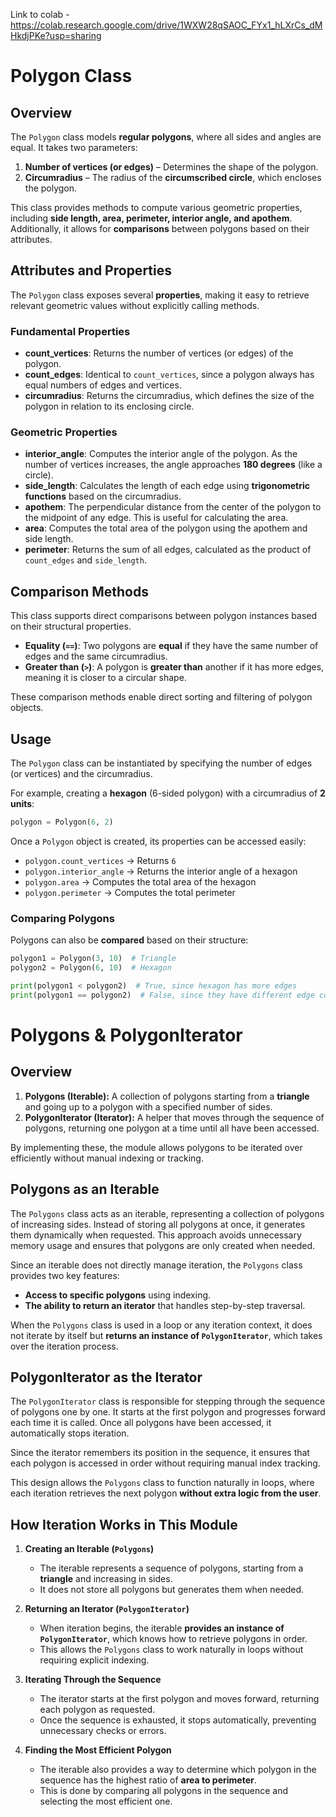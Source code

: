 Link to colab - https://colab.research.google.com/drive/1WXW28qSAOC_FYx1_hLXrCs_dMHkdjPKe?usp=sharing
# Polygon Class 

## **Overview**  

The `Polygon` class models **regular polygons**, where all sides and angles are equal. It takes two parameters:  

1. **Number of vertices (or edges)** – Determines the shape of the polygon.  
2. **Circumradius** – The radius of the **circumscribed circle**, which encloses the polygon.  

This class provides methods to compute various geometric properties, including **side length, area, perimeter, interior angle, and apothem**. Additionally, it allows for **comparisons** between polygons based on their attributes.


## **Attributes and Properties**  

The `Polygon` class exposes several **properties**, making it easy to retrieve relevant geometric values without explicitly calling methods.

### **Fundamental Properties**  

- **count_vertices**: Returns the number of vertices (or edges) of the polygon.  
- **count_edges**: Identical to `count_vertices`, since a polygon always has equal numbers of edges and vertices.  
- **circumradius**: Returns the circumradius, which defines the size of the polygon in relation to its enclosing circle.  

### **Geometric Properties**  

- **interior_angle**: Computes the interior angle of the polygon. As the number of vertices increases, the angle approaches **180 degrees** (like a circle).  
- **side_length**: Calculates the length of each edge using **trigonometric functions** based on the circumradius.  
- **apothem**: The perpendicular distance from the center of the polygon to the midpoint of any edge. This is useful for calculating the area.  
- **area**: Computes the total area of the polygon using the apothem and side length.  
- **perimeter**: Returns the sum of all edges, calculated as the product of `count_edges` and `side_length`.  


## **Comparison Methods**  

This class supports direct comparisons between polygon instances based on their structural properties.

- **Equality (`==`)**: Two polygons are **equal** if they have the same number of edges and the same circumradius.  
- **Greater than (`>`)**: A polygon is **greater than** another if it has more edges, meaning it is closer to a circular shape.  

These comparison methods enable direct sorting and filtering of polygon objects.



## **Usage**  

The `Polygon` class can be instantiated by specifying the number of edges (or vertices) and the circumradius.  

For example, creating a **hexagon** (6-sided polygon) with a circumradius of **2 units**:  

```python
polygon = Polygon(6, 2)
```

Once a `Polygon` object is created, its properties can be accessed easily:  

- `polygon.count_vertices` → Returns `6`  
- `polygon.interior_angle` → Returns the interior angle of a hexagon  
- `polygon.area` → Computes the total area of the hexagon  
- `polygon.perimeter` → Computes the total perimeter  

### **Comparing Polygons**  

Polygons can also be **compared** based on their structure:  

```python
polygon1 = Polygon(3, 10)  # Triangle
polygon2 = Polygon(6, 10)  # Hexagon

print(polygon1 < polygon2)  # True, since hexagon has more edges
print(polygon1 == polygon2)  # False, since they have different edge counts
```




# Polygons & PolygonIterator 

## **Overview**  

1. **Polygons (Iterable):** A collection of polygons starting from a **triangle** and going up to a polygon with a specified number of sides.  
2. **PolygonIterator (Iterator):** A helper that moves through the sequence of polygons, returning one polygon at a time until all have been accessed.  

By implementing these, the module allows polygons to be iterated over efficiently without manual indexing or tracking.


## **Polygons as an Iterable**  

The `Polygons` class acts as an iterable, representing a collection of polygons of increasing sides. Instead of storing all polygons at once, it generates them dynamically when requested. This approach avoids unnecessary memory usage and ensures that polygons are only created when needed.  

Since an iterable does not directly manage iteration, the `Polygons` class provides two key features:  

- **Access to specific polygons** using indexing.  
- **The ability to return an iterator** that handles step-by-step traversal.  

When the `Polygons` class is used in a loop or any iteration context, it does not iterate by itself but **returns an instance of `PolygonIterator`**, which takes over the iteration process.



## **PolygonIterator as the Iterator**  

The `PolygonIterator` class is responsible for stepping through the sequence of polygons one by one. It starts at the first polygon and progresses forward each time it is called. Once all polygons have been accessed, it automatically stops iteration.  

Since the iterator remembers its position in the sequence, it ensures that each polygon is accessed in order without requiring manual index tracking.  

This design allows the `Polygons` class to function naturally in loops, where each iteration retrieves the next polygon **without extra logic from the user**.



## **How Iteration Works in This Module**  

1. **Creating an Iterable (`Polygons`)**  
   - The iterable represents a sequence of polygons, starting from a **triangle** and increasing in sides.  
   - It does not store all polygons but generates them when needed.  

2. **Returning an Iterator (`PolygonIterator`)**  
   - When iteration begins, the iterable **provides an instance of `PolygonIterator`**, which knows how to retrieve polygons in order.  
   - This allows the `Polygons` class to work naturally in loops without requiring explicit indexing.  

3. **Iterating Through the Sequence**  
   - The iterator starts at the first polygon and moves forward, returning each polygon as requested.  
   - Once the sequence is exhausted, it stops automatically, preventing unnecessary checks or errors.  

4. **Finding the Most Efficient Polygon**  
   - The iterable also provides a way to determine which polygon in the sequence has the highest ratio of **area to perimeter**.  
   - This is done by comparing all polygons in the sequence and selecting the most efficient one.  
